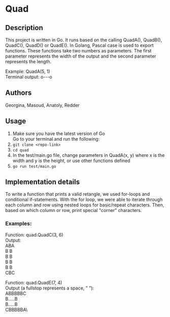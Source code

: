 # Quad

## Description
This project is written in Go. It runs based on the calling QuadA(), QuadB(), QuadC(), QuadD() or QuadE(). In Golang, Pascal case is used to export functions. These functions take two numbers as parameters. The first parameter represents the width of the output and the second parameter represents the length.

Example: QuadA(5, 1)\
Terminal output: o---o

## Authors
Georgina, Masoud, Anatoly, Redder

## Usage
1. Make sure you have the latest version of Go\
Go to your terminal and run the following:
2. `git clone <repo-link>`
3. `cd quad`
4. In the test/main.go file, change parameters in QuadA(x, y) where x is the width and y is the height, or use other functions defined
4. `go run test/main.go`

## Implementation details
To write a function that prints a valid retangle, we used for-loops and conditional if-statements. With the for loop, we were able to iterate through each column and row using nested loops for basic/repeat characters. Then, based on which column or row, print special "corner" characters.

### Examples:
Function: quad.QuadC(3, 6)\
Output:\
ABA\
B B\
B B\
B B\
B B\
CBC

Function: quad.QuadE(7, 4)\
Output (a fullstop represents a space, " "):\
ABBBBBC\
B.....B\
B.....B\
CBBBBBA\